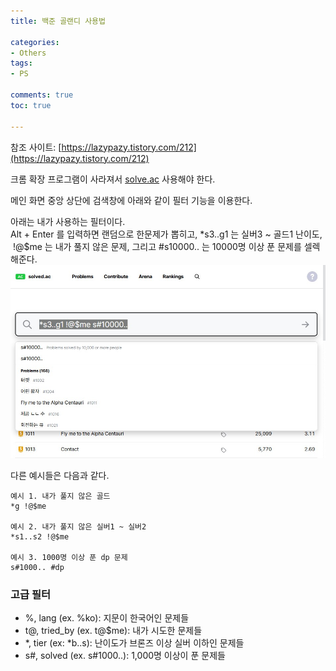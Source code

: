 ```yaml
---
title: 백준 골랜디 사용법

categories:
- Others
tags:
- PS
  
comments: true
toc: true

---
```


참조 사이트: [https://lazypazy.tistory.com/212](https://lazypazy.tistory.com/212)

크롬 확장 프로그램이 사라져서 [solve.ac](https://solved.ac/) 사용해야 한다.

메인 화면 중앙 상단에 검색창에 아래와 같이 필터 기능을 이용한다.

아래는 내가 사용하는 필터이다.  
Alt + Enter 를 입력하면 랜덤으로 한문제가 뽑히고, *s3..g1 는 실버3 ~ 골드1 난이도,  !@$me 는 내가 풀지 않은 문제, 그리고 #s10000.. 는 10000명 이상 푼 문제를 셀렉해준다. 
![example](/assets/img/PSGoldRandDefense/example.jpg)


다른 예시들은 다음과 같다.
```
예시 1. 내가 풀지 않은 골드  
*g !@$me  

예시 2. 내가 풀지 않은 실버1 ~ 실버2
*s1..s2 !@$me 

예시 3. 1000명 이상 푼 dp 문제
s#1000.. #dp
```

### 고급 필터
- %, lang (ex. %ko): 지문이 한국어인 문제들
- t@, tried_by (ex. t@$me): 내가 시도한 문제들
- *, tier (ex: *b..s): 난이도가 브론즈 이상 실버 이하인 문제들 
- s#, solved (ex. s#1000..): 1,000명 이상이 푼 문제들

